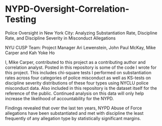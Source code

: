 # NYPD-Oversight-Correlation-Testing
Police Oversight in New York City: Analyzing Substantiation Rate, Discipline Rate, and Discipline Severity in Misconduct Allegations

NYU CUSP Team: Project Manager Ari Lewenstein, John Paul McKay, Mike Carper and Kah Yoke Ho

I, Mike Carper, contributed to this project as a contributing author and correlation analyst. Posted in this repository is some of the code I wrote for this project. This includes chi-square tests I performed on substantiation rates across four categories of police misconduct as well as KS-tests on discipline severity distributions of these four types using NYCLU police misconduct data. Also included in this repository is the dataset itself for the reference of the public. Continued analysis on this data will only help increase the likelihood of accountability for the NYPD.

Findings revealed that over the last ten years, NYPD Abuse of Force allegations have been substantiated and met with discipline the least frequently of any allegation type by statistically significant margins.
